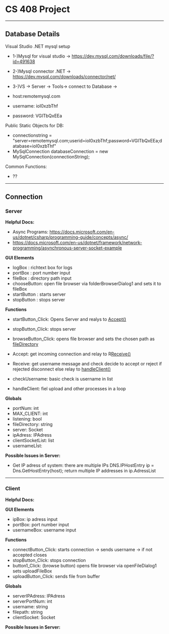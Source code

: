 # CS 408 Project

---
## Database Details

Visual Studio .NET mysql setup
- 1-)Mysql for visual studio -> https://dev.mysql.com/downloads/file/?id=491638
- 2-)Mysql connector .NET -> https://dev.mysql.com/downloads/connector/net/
- 3-)VS -> Server -> Tools-> connect to Database ->  

- host:remotemysql.com
- username: ioI0xzbThf
- password: VGITbQxEEa

Public Static Objects for DB:
- connectionstring = "server=remotemysql.com;userid=ioI0xzbThf;password=VGITbQxEEa;database=ioI0xzbThf"
- MySqlConnection databaseConnection = new MySqlConnection(connectionString);

Common Functions:
  - ??

---

## Connection

### Server

**Helpful Docs:**
- Async Programs: https://docs.microsoft.com/en-us/dotnet/csharp/programming-guide/concepts/async/
- https://docs.microsoft.com/en-us/dotnet/framework/network-programming/asynchronous-server-socket-example

**GUI Elements**

- logBox : richtext box  for logs
- portBox : port number input
- fileBox : directory path input
- chooseButton: open file browser via folderBrowserDialog1 and sets it to fileBox
- startButton : starts server
- stopButton : stops server

**Functions**

- startButton_Click: Opens Server and realys to <ins>Accept()</ins>

- stopButton_Click: stops server

- browseButton_Click: opens file browser and sets the chosen path as <ins>fileDirectory</ins>

- Accept: get incoming connection and relay to R<ins>Receive()</ins>

- Receive: get username message and check decide to accept or reject if rejected disconnect else relay to <ins>handleClient()</ins>

- checkUsername: basic check is username in list

- handleClient: fiel upload and other processes in a loop

**Globals**

- portNum: int
- MAX_CLIENT: int
- listening: bool
- fileDirectory: string
- server: Socket
- ipAdress: IPAdress
- clientSocketList: list<Socket>
- usernameLİst: <string>

**Possible Issues in Server:**

- Get IP adress of system: there are multiple IPs DNS.IPHostEntry ip = Dns.GetHostEntry(host); return multiple IP addresses in ip.AdressList
	 
---	 
### Client

**Helpful Docs:**

**GUI Elements**

- ipBox: ip adress input
- portBox: port number input
- usernameBox: username input

**Functions**

- connectButton_Click: starts connection -> sends username -> if not accepted closes
- stopButton_Click: stops connection
- button1_Click: (browse button) opens file browser via openFileDialog1 sets uploadFileBox 
- uploadButton_Click: sends file from buffer

**Globals**

- serverIPAdress: IPAdress
- serverPortNum: int
- username: string
- filepath: string
- clientSocket: Socket

**Possible Issues in Server:**
